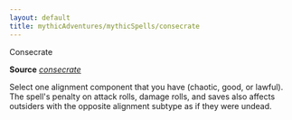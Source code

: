 ```yaml
---
layout: default
title: mythicAdventures/mythicSpells/consecrate
---
```

Consecrate

**Source** [_consecrate_](spells/consecrate#_consecrate)

Select one alignment component that you have (chaotic, good, or lawful). The spell's penalty on attack rolls, damage rolls, and saves also affects outsiders with the opposite alignment subtype as if they were undead.

